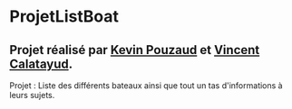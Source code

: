 # ProjetListBoat

## Projet réalisé par [Kevin Pouzaud](https://github.com/KevinPouzaud) et [Vincent Calatayud](https://github.com/VincentCalatayud).

Projet : Liste des différents bateaux ainsi que tout un tas d'informations à leurs sujets.
